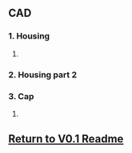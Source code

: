 ## CAD
### 1. Housing
1.

### 2. Housing part 2


### 3. Cap
1. 

## [Return to V0.1 Readme](https://github.com/ARTS-Laboratory/Solar-Charged-UAV-deployable-Penetrometer-System-for-Fault-Detection-of-Geological-Structures/tree/main/hardware_design/V0.0/V0.1)

